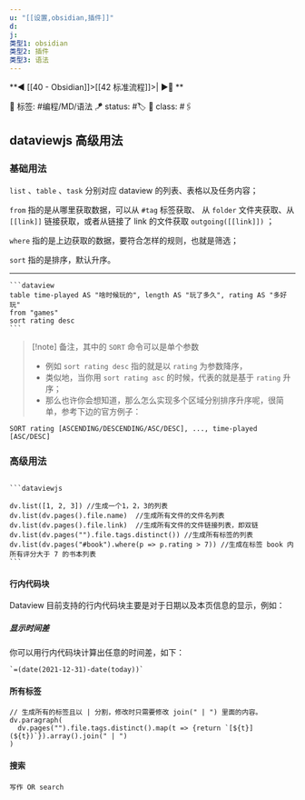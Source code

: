```yaml
---
u: "[[设置,obsidian,插件]]"
d:
j: 
类型1: obsidian
类型2: 插件
类型3: 语法
---
```


**◀️ [[40 - Obsidian]]>[[42 标准流程]]>| ▶️📎 **  

🧩 标签:  #编程/MD/语法 
🪁 status: #🏷️
🎏 class: #🖇️

## dataviewjs 高级用法

### 基础用法
`list` 、`table` 、`task` 分别对应 dataview 的列表、表格以及任务内容； 

`from` 指的是从哪里获取数据，可以从 `#tag` 标签获取、 从 `folder` 文件夹获取、从 `[[link]]` 链接获取，或者从链接了 link 的文件获取 `outgoing([[link]])` ； 

`where` 指的是上边获取的数据，要符合怎样的规则，也就是筛选；

`sort` 指的是排序，默认升序。

---

```
```dataview
table time-played AS "啥时候玩的", length AS "玩了多久", rating AS "多好玩"
from "games"
sort rating desc
​```
````

> [!note] 备注，其中的 `SORT` 命令可以是单个参数
> - 例如 `sort rating desc` 指的就是以 `rating` 为参数降序，
> - 类似地，当你用 `sort rating asc` 的时候，代表的就是基于 `rating` 升序；
> - 那么也许你会想知道，那么怎么实现多个区域分别排序升序呢，很简单，参考下边的官方例子：

```text
SORT rating [ASCENDING/DESCENDING/ASC/DESC], ..., time-played [ASC/DESC]
```

### 高级用法

```

```dataviewjs

dv.list([1, 2, 3]) //生成一个1，2，3的列表
dv.list(dv.pages().file.name)  //生成所有文件的文件名列表
dv.list(dv.pages().file.link)  //生成所有文件的文件链接列表，即双链
dv.list(dv.pages("").file.tags.distinct()) //生成所有标签的列表
dv.list(dv.pages("#book").where(p => p.rating > 7)) //生成在标签 book 内所有评分大于 7 的书本列表
​```
```

#### 行内代码块

Dataview 目前支持的行内代码块主要是对于日期以及本页信息的显示，例如：

##### 显示时间差

你可以用行内代码块计算出任意的时间差，如下：

```text
`=(date(2021-12-31)-date(today))`
```

#### 所有标签

```dataviewjs
// 生成所有的标签且以 | 分割，修改时只需要修改 join(" | ") 里面的内容。
dv.paragraph(
  dv.pages("").file.tags.distinct().map(t => {return `[${t}](${t})`}).array().join(" | ")
)
```

#### 搜索

```query
写作 OR search
```


